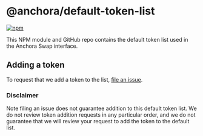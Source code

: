 # @anchora/default-token-list

[![npm](https://img.shields.io/npm/v/@anchora/default-token-list)](https://unpkg.com/@anchora/default-token-list@latest/)

This NPM module and GitHub repo contains the default token list used in the Anchora Swap interface.

## Adding a token

To request that we add a token to the list, 
[file an issue](https://github.com/Anchora-Protocol/default-token-list/issues/new?assignees=&labels=token+request&template=token-request.md&title=Add+%7BTOKEN_SYMBOL%7D%3A+%7BTOKEN_NAME%7D).

### Disclaimer

Note filing an issue does not guarantee addition to this default token list.
We do not review token addition requests in any particular order, and we do not
guarantee that we will review your request to add the token to the default list.

